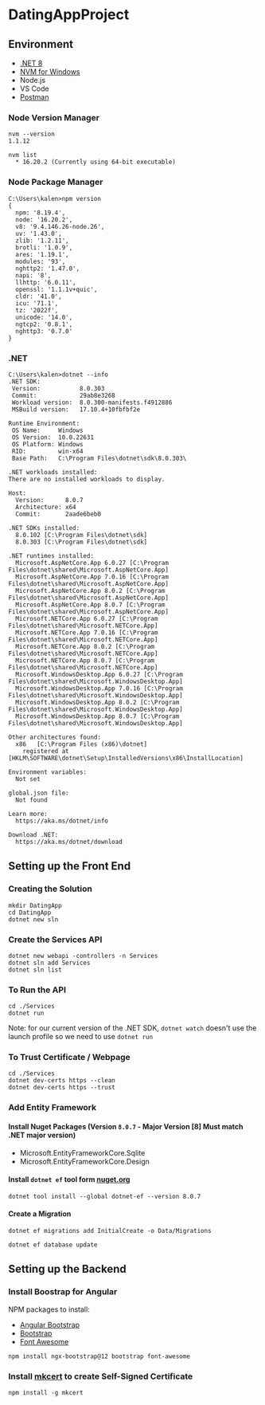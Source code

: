 # DatingAppProject

## Environment

- [.NET 8](<https://dotnet.microsoft.com/en-us/download/dotnet/thank-you/sdk-8.0.303-windows-x64-installer>)
- [NVM for Windows](<https://github.com/coreybutler/nvm-windows/releases>)
- Node.js
- VS Code
- [Postman](<https://www.postman.com/downloads/>)

### Node Version Manager

```shell
nvm --version
1.1.12

nvm list
  * 16.20.2 (Currently using 64-bit executable)
```

### Node Package Manager

```shell
C:\Users\kalen>npm version
{
  npm: '8.19.4',
  node: '16.20.2',
  v8: '9.4.146.26-node.26',
  uv: '1.43.0',
  zlib: '1.2.11',
  brotli: '1.0.9',
  ares: '1.19.1',
  modules: '93',
  nghttp2: '1.47.0',
  napi: '8',
  llhttp: '6.0.11',
  openssl: '1.1.1v+quic',
  cldr: '41.0',
  icu: '71.1',
  tz: '2022f',
  unicode: '14.0',
  ngtcp2: '0.8.1',
  nghttp3: '0.7.0'
}
```

### .NET

```shell
C:\Users\kalen>dotnet --info
.NET SDK:
 Version:           8.0.303
 Commit:            29ab8e3268
 Workload version:  8.0.300-manifests.f4912886
 MSBuild version:   17.10.4+10fbfbf2e

Runtime Environment:
 OS Name:     Windows
 OS Version:  10.0.22631
 OS Platform: Windows
 RID:         win-x64
 Base Path:   C:\Program Files\dotnet\sdk\8.0.303\

.NET workloads installed:
There are no installed workloads to display.

Host:
  Version:      8.0.7
  Architecture: x64
  Commit:       2aade6beb0

.NET SDKs installed:
  8.0.102 [C:\Program Files\dotnet\sdk]
  8.0.303 [C:\Program Files\dotnet\sdk]

.NET runtimes installed:
  Microsoft.AspNetCore.App 6.0.27 [C:\Program Files\dotnet\shared\Microsoft.AspNetCore.App]
  Microsoft.AspNetCore.App 7.0.16 [C:\Program Files\dotnet\shared\Microsoft.AspNetCore.App]
  Microsoft.AspNetCore.App 8.0.2 [C:\Program Files\dotnet\shared\Microsoft.AspNetCore.App]
  Microsoft.AspNetCore.App 8.0.7 [C:\Program Files\dotnet\shared\Microsoft.AspNetCore.App]
  Microsoft.NETCore.App 6.0.27 [C:\Program Files\dotnet\shared\Microsoft.NETCore.App]
  Microsoft.NETCore.App 7.0.16 [C:\Program Files\dotnet\shared\Microsoft.NETCore.App]
  Microsoft.NETCore.App 8.0.2 [C:\Program Files\dotnet\shared\Microsoft.NETCore.App]
  Microsoft.NETCore.App 8.0.7 [C:\Program Files\dotnet\shared\Microsoft.NETCore.App]
  Microsoft.WindowsDesktop.App 6.0.27 [C:\Program Files\dotnet\shared\Microsoft.WindowsDesktop.App]
  Microsoft.WindowsDesktop.App 7.0.16 [C:\Program Files\dotnet\shared\Microsoft.WindowsDesktop.App]
  Microsoft.WindowsDesktop.App 8.0.2 [C:\Program Files\dotnet\shared\Microsoft.WindowsDesktop.App]
  Microsoft.WindowsDesktop.App 8.0.7 [C:\Program Files\dotnet\shared\Microsoft.WindowsDesktop.App]

Other architectures found:
  x86   [C:\Program Files (x86)\dotnet]
    registered at [HKLM\SOFTWARE\dotnet\Setup\InstalledVersions\x86\InstallLocation]

Environment variables:
  Not set

global.json file:
  Not found

Learn more:
  https://aka.ms/dotnet/info

Download .NET:
  https://aka.ms/dotnet/download
```

## Setting up the Front End

### Creating the Solution

```shell
mkdir DatingApp
cd DatingApp
dotnet new sln
```

### Create the Services API

```shell
dotnet new webapi -controllers -n Services
dotnet sln add Services
dotnet sln list
```

### To Run the API

```shell
cd ./Services
dotnet run
```

Note: for our current version of the .NET SDK, `dotnet watch` doesn't use the launch profile so we need to use `dotnet run`

### To Trust Certificate / Webpage

```shell
cd ./Services
dotnet dev-certs https --clean
dotnet dev-certs https --trust
```

### Add Entity Framework

#### Install Nuget Packages (Version `8.0.7` - Major Version [8] Must match .NET major version)

- Microsoft.EntityFrameworkCore.Sqlite
- Microsoft.EntityFrameworkCore.Design

#### Install `dotnet ef` tool form [nuget.org](<nuget.org>)

```shell
dotnet tool install --global dotnet-ef --version 8.0.7
```

#### Create a Migration

```shell
dotnet ef migrations add InitialCreate -o Data/Migrations
```

```shell
dotnet ef database update
```

## Setting up the Backend

### Install Boostrap for Angular

NPM packages to install:

- [Angular Bootstrap](<https://valor-software.com/ngx-bootstrap/#/>)
- [Bootstrap](<https://getbootstrap.com/>)
- [Font Awesome](<https://fontawesome.com/>)

```shell
npm install ngx-bootstrap@12 bootstrap font-awesome
```

### Install [mkcert](<https://www.npmjs.com/package/mkcert>) to create Self-Signed Certificate

```shell
npm install -g mkcert
```
